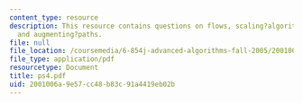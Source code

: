 ```yaml
---
content_type: resource
description: This resource contains questions on flows, scaling?algorithm?for?shortest?paths,
  and augmenting?paths.
file: null
file_location: /coursemedia/6-854j-advanced-algorithms-fall-2005/2001006a9e57cc48b83c91a4419eb02b_ps4.pdf
file_type: application/pdf
resourcetype: Document
title: ps4.pdf
uid: 2001006a-9e57-cc48-b83c-91a4419eb02b
---
```

